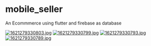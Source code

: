 # mobile_seller
An Ecommmerce using flutter and firebase as database

[![1621279330803.jpg](https://i.postimg.cc/TPBbF85D/1621279330803.jpg)](https://postimg.cc/wtc3RGVq)
[![1621279330799.jpg](https://i.postimg.cc/zDFLSH7W/1621279330799.jpg)](https://postimg.cc/hhhPKjHP)
[![1621279330793.jpg](https://i.postimg.cc/4yWxCt2S/1621279330793.jpg)](https://postimg.cc/bS2hkGhx)
[![1621279330789.jpg](https://i.postimg.cc/4yxX1y4b/1621279330789.jpg)](https://postimg.cc/1nbxm9qf)